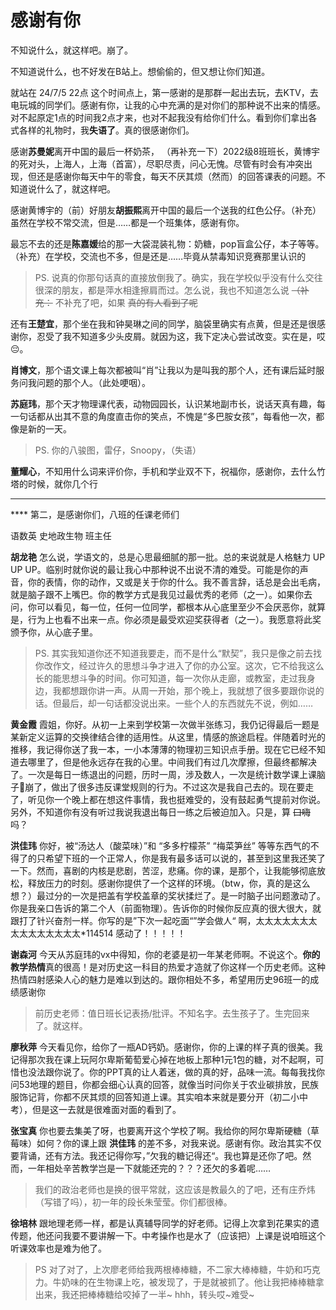 # 感谢有你
不知说什么，就这样吧。崩了。


不知道说什么，也不好发在B站上。想偷偷的，但又想让你们知道。

就站在 24/7/5 22点 这个时间点上，第一感谢的是那群一起出去玩，去KTV，去电玩城的同学们。感谢有你，让我的心中充满的是对你们的那种说不出来的情感。对不起原定1点的时间我2点才来，也对不起我没有给你们什么。看到你们拿出各式各样的礼物时，我**失语了**。真的很感谢你们。

感谢**苏曼妮**离开中国的最后一杯奶茶，  （再补充一下）2022级8班班长，黄博宇的死对头，上海人，上海（首富），尽职尽责，问心无愧。尽管有时会有冲突出现，但还是感谢你每天中午的零食，每天不厌其烦（然而）的回答课表的问题。不知道说什么了，就这样吧。

感谢黄博宇的（前）好朋友**胡振熙**离开中国的最后一个送我的红色公仔。（补充）虽然在学校不常交流，但是……都是一个班集体，感谢有你。

最忘不去的还是**陈嘉媛**给的那一大袋混装礼物：奶糖，pop盲盒公仔，本子等等。（补充）在学校，交流也不多，但是还是……毕竟从禁毒知识竞赛那里认识的  

> PS. 说真的你那句话真的直接放倒我了。确实，我在学校似乎没有什么交往很深的朋友，都是萍水相逢擦肩而过。怎么说，我也不知道怎么说 <s>（补充：</s> 不补充了吧，如果 <s>真的有人看到了呢</s>

还有**王楚宜**，那个坐在我和钟昊琳之间的同学，脑袋里确实有点黄，但是还是很感谢你，忍受了我不知道多少头皮屑。就因为这，我下定决心尝试改变。实在是，哎😔。

**肖博文**，那个语文课上每次都被叫“肖”让我以为是叫我的那个人，还有课后延时服务问我问题的那个人。（此处哽咽）。

**苏庭玮**，那个天才物理课代表，动物园园长，认识某地副市长，说话天真有趣，每一句话都从出其不意的角度直击你的笑点，不愧是“多巴胺女孩”，每看他一次，都像是新的一天。

> PS. 你的八骏图，雷仔，Snoopy，（失语）

**董耀心**，不知用什么词来评价你，手机和学业双不下，祝福你，感谢你，去什么竹塔的时候，就你几个行


---


**** 第二，是感谢你们，八班的任课老师们

语数英 史地政生物 班主任

**胡龙艳** 怎么说，学语文的，总是心思最细腻的那一批。总的来说就是人格魅力 UP UP UP。临别时就你说的最让我心中那种说不出说不清的难受。可能是你的声音，你的表情，你的动作，又或是关于你的什么。我不善言辞，话总是会出毛病，就是脑子跟不上嘴巴。你的教学方式是我见过最优秀的老师（之一）。如果你去问，你可以看见，每一位，任何一位同学，都根本从心底里至少不会厌恶你，就算是，行为上也看不出来一点。你必须是最受欢迎奖获得者（之一）。我愿意将此奖颁予你，从心底子里。

> PS. 其实我知道你还不知道我要走，而不是什么“默契”，我只是像之前去找你改作文，经过许久的思想斗争才进入了你的办公室。这次，它不给我这么长的能思想斗争的时间。你可知道，每一次你从走廊，或教室，走过我身边，我都想跟你讲一声。从周一开始，那个晚上，我就想了很多要跟你说的话。但最后，却一句话都没说出来。一些个人的东西就先不说，例如……

**黄金霞** 霞姐，你好。从初一上来到学校第一次做半张练习，我仍记得最后一题是某新定义运算的交换律结合律的适用性。从这里，情感的旅途启程。伴随着时光的推移，我记得你送了我一本，一小本薄薄的物理初三知识点手册。现在它已经不知道去哪里了，但是他永远存在我的心里。中间我们有过几次摩擦，但最终都解决了。一次是每日一练退出的问题，历时一周，涉及数人，一次是统计数学课上课脑子🧠崩了，做出了很多违反课堂规则的行为。不过这次是我自己去的。现在要走了，听见你一个晚上都在想这件事情，我也挺难受的，没有鼓起勇气提前对你说。另外，不知道你有没有听过我说我退出每日一练之后被迫加入。只是，算 ~~口嗨~~ 吗？

**洪佳玮** 你好，被“汤达人（酸菜味）”和 “多多柠檬茶” “梅菜笋丝” 等等东西气的不得了的只希望下班的一个正常人，你是我有最多话可以说的，甚至到这里我还笑了一下。然而，喜剧的内核是悲剧，苦涩，悲痛。你的课，是那个，让我能够彻底放松，释放压力的时刻。感谢你提供了一个这样的环境。（btw，你，真的是这么想？）最过分的一次是把盖有学校盖章的奖状揉烂了。是一时脑子出问题激动了。你是我亲口告诉的第二个人（前面物理）。告诉你的时候你反应真的很大很大，就跟打了针兴奋剂一样。你写的是”下次一起吃面“”学会做人“ 啊，太太太太太太太太太太太太太太太*114514 感动了！！！！！

**谢森河** 今天从苏庭玮的vx中得知，你的老婆是初一年某老师啊。不说这个。**你的教学热情**真的很高！是对历史这一科目的热爱才造就了你这样一个历史老师。这种热情四射感染人心的魅力是难以到达的。跟你相处不多，希望用历史96班一的成绩感谢你

> 前历史老师：值日班长记表扬/批评。不知名字。去生孩子了。生完回来了。就这样。

**廖秋萍** 今天看见你，给你了一瓶AD钙奶。感谢你，你的上课的样子真的很美。我记得那次我在课上玩阿尔卑斯葡萄爱心掉在地板上那种1元1包的糖，对不起啊，可惜也没法跟你说了。你的PPT真的让人着迷，做的真的好，品味一流。每每我找你问53地理的题目，你都会细心认真的回答，就像当时问你关于农业碳排放，民族服饰记背，你都不厌其烦的回答知道上课。其实咱本来就是要分开（初二小中考），但是这一去就是很难面对面的看到了。

**张宝真** 你也要去集美了呀，也要离开这个学校了啊。我给你的阿尔卑斯硬糖（草莓味）如何？你的课上跟 **洪佳玮** 的差不多，对我来说。感谢有你。政治其实不仅要背诵，还有方法。我还记得你写，”欠我的糖记得还“。我也算是还你了吧。然而，一年相处辛苦教学岂是一下就能还完的？？？还欠的多着呢……

> 我们的政治老师也是换的很平常就，这应该是教最久的了吧，还有庄乔炜 （写错了吗），初一年的段长朱莹莹。你们都很棒。

**徐培林** 跟地理老师一样，都是认真辅导同学的好老师。记得上次拿到花果实的遗传题，他还问我要不要讲解一下。中考操作也是水了（应该把）上课是说咱班这个听课效率也是难为他了。   

> PS 对了对了，上次廖老师给我两根棒棒糖，不二家大棒棒糖，牛奶和巧克力。牛奶味的在生物课上吃，被发现了，于是就被抓了。他让我把棒棒糖拿出来，我还把棒棒糖给咬掉了一半~ hhh，转头哎~难受~








